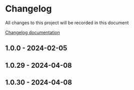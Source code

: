 # Changelog

All changes to this project will be recorded in this document

[Changelog documentation](https://keepachangelog.com/en/1.0.0/)

## 1.0.0 - 2024-02-05

## 1.0.29 - 2024-04-08

## 1.0.30 - 2024-04-08